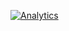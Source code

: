 [![Analytics](https://github.com/ericczekner/ga-beacon-et/README/UA-80322562-1/PROOFPOINTS)](https://github.com/ericczekner/ga-beacon-et)
